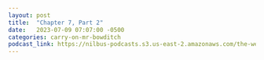```yaml
---
layout: post
title:  "Chapter 7, Part 2"
date:   2023-07-09 07:07:00 -0500
categories: carry-on-mr-bowditch
podcast_link: https://nilbus-podcasts.s3.us-east-2.amazonaws.com/the-well-trained-mind/Carry%20On,%20Mr.%20Bowditch/Chapter%207,%20Part%202.mp3
---
```

